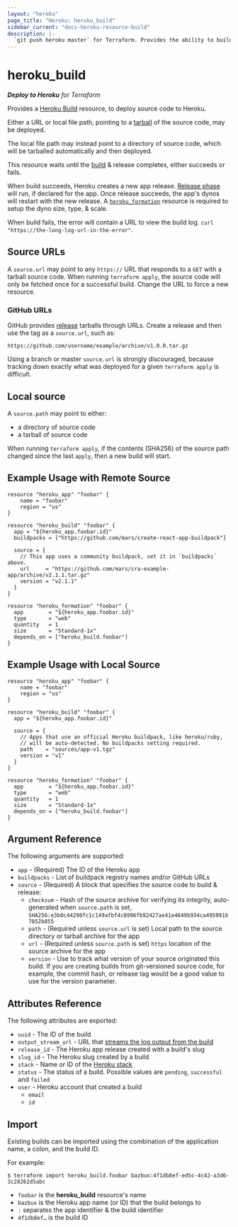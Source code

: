 ```yaml
---
layout: "heroku"
page_title: "Heroku: heroku_build"
sidebar_current: "docs-heroku-resource-build"
description: |-
  `git push heroku master` for Terraform. Provides the ability to build & release code from a local or remote source archive, making it possible to launch apps directly from a Terraform config
---
```


# heroku\_build

***Deploy to Heroku** for Terraform*

Provides a [Heroku Build](https://devcenter.heroku.com/articles/platform-api-reference#build)
resource, to deploy source code to Heroku.

Either a URL or local file path, pointing to a [tarball](https://en.wikipedia.org/wiki/Tar_(computing)) of the source code, may be deployed.

The local file path may instead point to a directory of source code, which will be tarballed automatically and then deployed.

This resource waits until the [build](https://devcenter.heroku.com/articles/build-and-release-using-the-api) & release completes, either succeeds or fails.

When build succeeds, Heroku creates a new app release. [Release phase](https://devcenter.heroku.com/articles/release-phase) will run, if declared for the app. Once release succeeds, the app's dynos will restart with the new release. A [`heroku_formation`](formation.html) resource is required to setup the dyno size, type, & scale.

When build fails, the error will contain a URL to view the build log. `curl "https://the-long-log-url-in-the-error"`.

## Source URLs
A `source.url` may point to any `https://` URL that responds to a `GET` with a tarball source code. When running `terraform apply`, the source code will only be fetched once for a successful build. Change the URL to force a new resource.

### GitHub URLs
GitHub provides [release](https://help.github.com/articles/creating-releases/) tarballs through URLs. Create a release and then use the tag as a `source.url`, such as:

```
https://github.com/username/example/archive/v1.0.0.tar.gz
```

Using a branch or master `source.url` is strongly discouraged, because tracking down exactly what was deployed for a given `terraform apply` is difficult.

## Local source
A `source.path` may point to either:

* a directory of source code
* a tarball of source code

When running `terraform apply`, if the contents (SHA256) of the source path changed since the last `apply`, then a new build will start.

## Example Usage with Remote Source

```hcl
resource "heroku_app" "foobar" {
    name = "foobar"
    region = "us"
}

resource "heroku_build" "foobar" {
  app = "${heroku_app.foobar.id}"
  buildpacks = ["https://github.com/mars/create-react-app-buildpack"]

  source = {
    // This app uses a community buildpack, set it in `buildpacks` above.
    url     = "https://github.com/mars/cra-example-app/archive/v2.1.1.tar.gz"
    version = "v2.1.1"
  }
}

resource "heroku_formation" "foobar" {
  app        = "${heroku_app.foobar.id}"
  type       = "web"
  quantity   = 1
  size       = "Standard-1x"
  depends_on = ["heroku_build.foobar"]
}
```

## Example Usage with Local Source

```hcl
resource "heroku_app" "foobar" {
    name = "foobar"
    region = "us"
}

resource "heroku_build" "foobar" {
  app = "${heroku_app.foobar.id}"

  source = {
    // Apps that use an official Heroku buildpack, like heroku/ruby,
    // will be auto-detected. No buildpacks setting required.
    path    = "sources/app-v1.tgz"
    version = "v1"
  }
}

resource "heroku_formation" "foobar" {
  app        = "${heroku_app.foobar.id}"
  type       = "web"
  quantity   = 1
  size       = "Standard-1x"
  depends_on = ["heroku_build.foobar"]
}
```

## Argument Reference

The following arguments are supported:

* `app` - (Required) The ID of the Heroku app
* `buildpacks` - List of buildpack registry names and/or GitHub URLs
* `source` - (Required) A block that specifies the source code to build & release:
  * `checksum` - Hash of the source archive for verifying its integrity, auto-generated when `source.path` is set, `SHA256:e3b0c44298fc1c149afbf4c8996fb92427ae41e4649b934ca495991b7852b855`
  * `path` - (Required unless `source.url` is set) Local path to the source directory or tarball archive for the app
  * `url` - (Required unless `source.path` is set) `https` location of the source archive for the app
  * `version` - Use to track what version of your source originated this build. If you are creating builds from git-versioned source code, for example, the commit hash, or release tag would be a good value to use for the version parameter.


## Attributes Reference

The following attributes are exported:

* `uuid` - The ID of the build
* `output_stream_url` - URL that [streams the log output from the build](https://devcenter.heroku.com/articles/build-and-release-using-the-api#streaming-build-output)
* `release_id` - The Heroku app release created with a build's slug
* `slug_id` - The Heroku slug created by a build
* `stack` - Name or ID of the [Heroku stack](https://devcenter.heroku.com/articles/stack)
* `status` - The status of a build. Possible values are `pending`, `successful` and `failed`
* `user` - Heroku account that created a build
  * `email`
  * `id`

## Import
Existing builds can be imported using the combination of the application name, a colon, and the build ID.

For example:
```
$ terraform import heroku_build.foobar bazbux:4f1db8ef-ed5c-4c42-a3d6-3c28262d5abc
```

* `foobar` is the **heroku_build** resource's name
* `bazbux` is the Heroku app name (or ID) that the build belongs to
* `:` separates the app identifier & the build identifier
* `4f1db8ef…` is the build ID
